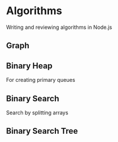 # Algorithms

Writing and reviewing algorithms in Node.js

## Graph

## Binary Heap
For creating primary queues 

## Binary Search
Search by splitting arrays

## Binary Search Tree
